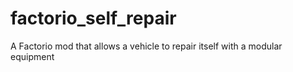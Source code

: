 # factorio_self_repair
A Factorio mod that allows a vehicle to repair itself with a modular equipment
